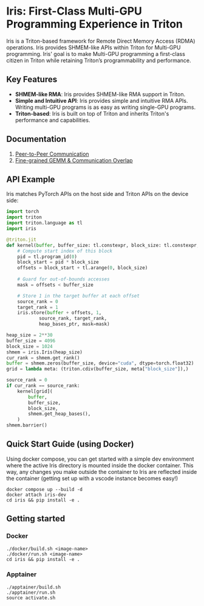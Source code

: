 <!--
SPDX-License-Identifier: MIT
Copyright (c) 2025 Advanced Micro Devices, Inc. All rights reserved.
-->

# Iris: First-Class Multi-GPU Programming Experience in Triton

Iris is a Triton-based framework for Remote Direct Memory Access (RDMA) operations. Iris provides SHMEM-like APIs within Triton for Multi-GPU programming. Iris' goal is to make Multi-GPU programming a first-class citizen in Triton while retaining Triton’s programmability and performance.

## Key Features

- **SHMEM-like RMA**: Iris provides SHMEM-like RMA support in Triton.
- **Simple and Intuitive API**: Iris provides simple and intuitive RMA APIs. Writing multi-GPU programs is as easy as writing single-GPU programs.
- **Triton-based**: Iris is built on top of Triton and inherits Triton's performance and capabilities.

## Documentation

1. [Peer-to-Peer Communication](./docs/P2P.md)
2. [Fine-grained GEMM & Communication Overlap](./docs/FINEGRAINED_OVERLAP.md)

## API Example

Iris matches PyTorch APIs on the host side and Triton APIs on the device side:
```python
import torch
import triton
import triton.language as tl
import iris

@triton.jit
def kernel(buffer, buffer_size: tl.constexpr, block_size: tl.constexpr, heap_bases_ptr):
    # Compute start index of this block
    pid = tl.program_id(0)
    block_start = pid * block_size
    offsets = block_start + tl.arange(0, block_size)
    
    # Guard for out-of-bounds accesses
    mask = offsets < buffer_size

    # Store 1 in the target buffer at each offset
    source_rank = 0
    target_rank = 1
    iris.store(buffer + offsets, 1,
            source_rank, target_rank,
            heap_bases_ptr, mask=mask)

heap_size = 2**30
buffer_size = 4096
block_size = 1024
shmem = iris.Iris(heap_size)
cur_rank = shmem.get_rank()
buffer = shmem.zeros(buffer_size, device="cuda", dtype=torch.float32)
grid = lambda meta: (triton.cdiv(buffer_size, meta["block_size"]),)

source_rank = 0
if cur_rank == source_rank:
    kernel[grid](
        buffer,
        buffer_size,
        block_size,
        shmem.get_heap_bases(),
    )
shmem.barrier() 
```

## Quick Start Guide (using Docker)

Using docker compose, you can get started with a simple dev environment where the active Iris directory is mounted inside the docker container. This way, any changes you make outside the container to Iris are reflected inside the container (getting set up with a vscode instance becomes easy!)

```shell
docker compose up --build -d
docker attach iris-dev
cd iris && pip install -e .
```

## Getting started

### Docker

```shell
./docker/build.sh <image-name>
./docker/run.sh <image-name>
cd iris && pip install -e .
```

### Apptainer
```shell
./apptainer/build.sh
./apptainer/run.sh
source activate.sh
```
